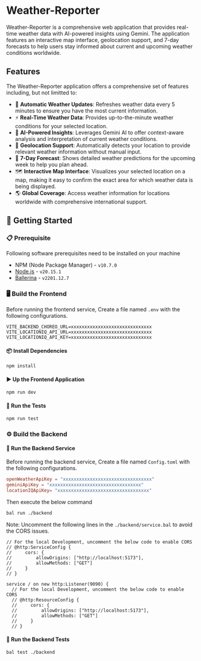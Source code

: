 # Weather-Reporter

Weather-Reporter is a comprehensive web application that provides real-time weather data with AI-powered insights using Gemini. The application features an interactive map interface, geolocation support, and 7-day forecasts to help users stay informed about current and upcoming weather conditions worldwide.

## Features

The Weather-Reporter application offers a comprehensive set of features including, but not limitted to:

- 🔄 **Automatic Weather Updates**: Refreshes weather data every 5 minutes to ensure you have the most current information.
- ⚡ **Real-Time Weather Data**: Provides up-to-the-minute weather conditions for your selected location.
- 🤖 **AI-Powered Insights**: Leverages Gemini AI to offer context-aware analysis and interpretation of current weather conditions.
- 📍 **Geolocation Support**: Automatically detects your location to provide relevant weather information without manual input.
- 📅 **7-Day Forecast**: Shows detailed weather predictions for the upcoming week to help you plan ahead.
- 🗺️ **Interactive Map Interface**: Visualizes your selected location on a map, making it easy to confirm the exact area for which weather data is being displayed.
- 🌎 **Global Coverage**: Access weather information for locations worldwide with comprehensive international support.

## 🚀 Getting Started

### 📋 Prerequisite

Following software prerequisites need to be installed on your machine

- NPM (Node Package Manager) - `v10.7.0`
- [Node.js](https://nodejs.org/) - `v20.15.1`
- [Ballerina](https://ballerina.io/downloads/) - `v2201.12.7`

### 🖥️ Build the Frontend

Before running the frontend service, Create a file named `.env` with the following configurations.

```env
VITE_BACKEND_CHOREO_URL=xxxxxxxxxxxxxxxxxxxxxxxxxxxxxx
VITE_LOCATIONIQ_API_URL=xxxxxxxxxxxxxxxxxxxxxxxxxxxxxx
VITE_LOCATIONIQ_API_KEY=xxxxxxxxxxxxxxxxxxxxxxxxxxxxxx
```

#### 📦 Install Dependencies

```bash
npm install
```

#### ▶️ Up the Frontend Application

```bash
npm run dev
```

#### 🧪 Run the Tests

```bash
npm run test
```

### ⚙️ Build the Backend

#### 🏃 Run the Backend Service

Before running the backend service, Create a file named `Config.toml` with the following configurations.

```Toml
openWeatherApiKey = "xxxxxxxxxxxxxxxxxxxxxxxxxxxxxxxxx"
geminiApiKey = "xxxxxxxxxxxxxxxxxxxxxxxxxxxxxxxxxx"
locationIQApiKey= "xxxxxxxxxxxxxxxxxxxxxxxxxxxxxxxxxx"
```

Then execute the below command

```bash
bal run ./backend
```

Note: Uncomment the following lines in the `./backend/service.bal` to avoid the CORS issues.

```Ballerina
// For the local Development, uncomment the below code to enable CORS
// @http:ServiceConfig {
//     cors: {
//         allowOrigins: ["http://localhost:5173"],
//         allowMethods: ["GET"]
//     }
// }

service / on new http:Listener(9090) {
  // For the local Development, uncomment the below code to enable CORS
  // @http:ResourceConfig {
  //     cors: {
  //         allowOrigins: ["http://localhost:5173"],
  //         allowMethods: ["GET"]
  //     }
  // }
```

#### 🧪 Run the Backend Tests

```bash
bal test ./backend
```
